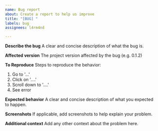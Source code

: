 ```yaml
---
name: Bug report
about: Create a report to help us improve
title: "[BUG] "
labels: bug
assignees: l4rm4nd

---
```


**Describe the bug**
A clear and concise description of what the bug is.

**Affected version**
The project version affected by the bug (e.g. 0.1.2)

**To Reproduce**
Steps to reproduce the behavior:
1. Go to '...'
2. Click on '....'
3. Scroll down to '....'
4. See error

**Expected behavior**
A clear and concise description of what you expected to happen.

**Screenshots**
If applicable, add screenshots to help explain your problem.

**Additional context**
Add any other context about the problem here.

